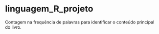 # linguagem_R_projeto
Contagem na frequência de palavras para identificar o conteúdo principal do livro.
